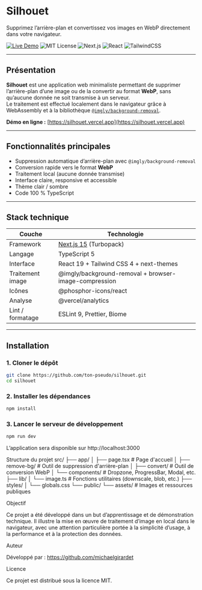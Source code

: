 # Silhouet

Supprimez l’arrière-plan et convertissez vos images en WebP directement dans votre navigateur.

[![Live Demo](https://img.shields.io/badge/Démo-en%20ligne-7C5CFF)](https://silhouet.vercel.app)
![MIT License](https://img.shields.io/badge/Licence-MIT-green)
![Next.js](https://img.shields.io/badge/Next.js-15-black?logo=next.js)
![React](https://img.shields.io/badge/React-19-61DAFB?logo=react)
![TailwindCSS](https://img.shields.io/badge/TailwindCSS-4.1-38B2AC?logo=tailwindcss)

---

## Présentation

**Silhouet** est une application web minimaliste permettant de supprimer l’arrière-plan d’une image ou de la convertir au format **WebP**, sans qu’aucune donnée ne soit transmise à un serveur.  
Le traitement est effectué localement dans le navigateur grâce à WebAssembly et à la bibliothèque [`@imgly/background-removal`](https://www.npmjs.com/package/@imgly/background-removal).

**Démo en ligne :** [https://silhouet.vercel.app](https://silhouet.vercel.app)

---

## Fonctionnalités principales

- Suppression automatique d’arrière-plan avec `@imgly/background-removal`
- Conversion rapide vers le format **WebP**
- Traitement local (aucune donnée transmise)
- Interface claire, responsive et accessible
- Thème clair / sombre
- Code 100 % TypeScript

---

## Stack technique

| Couche           | Technologie                                           |
| ---------------- | ----------------------------------------------------- |
| Framework        | [Next.js 15](https://nextjs.org/) (Turbopack)         |
| Langage          | TypeScript 5                                          |
| Interface        | React 19 + Tailwind CSS 4 + next-themes               |
| Traitement image | @imgly/background-removal + browser-image-compression |
| Icônes           | @phosphor-icons/react                                 |
| Analyse          | @vercel/analytics                                     |
| Lint / formatage | ESLint 9, Prettier, Biome                             |

---

## Installation

### 1. Cloner le dépôt

```bash
git clone https://github.com/ton-pseudo/silhouet.git
cd silhouet
```

### 2. Installer les dépendances

```bash
npm install
```

### 3. Lancer le serveur de développement

```bash
npm run dev
```

L’application sera disponible sur http://localhost:3000

Structure du projet
src/
├── app/
│ ├── page.tsx # Page d'accueil
│ ├── remove-bg/ # Outil de suppression d'arrière-plan
│ ├── convert/ # Outil de conversion WebP
│ └── components/ # Dropzone, ProgressBar, Modal, etc.
├── lib/
│ └── image.ts # Fonctions utilitaires (downscale, blob, etc.)
├── styles/
│ └── globals.css
└── public/
└── assets/ # Images et ressources publiques

Objectif

Ce projet a été développé dans un but d’apprentissage et de démonstration technique.
Il illustre la mise en œuvre de traitement d’image en local dans le navigateur, avec une attention particulière portée à la simplicité d’usage, à la performance et à la protection des données.

Auteur

Développé par :
https://github.com/michaelgirardet

Licence

Ce projet est distribué sous la licence MIT.
